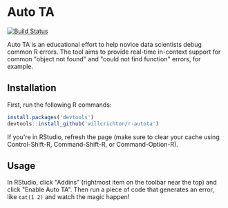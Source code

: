 # Auto TA

[![Build Status](https://travis-ci.com/willcrichton/r-autota.svg?branch=master)](https://travis-ci.com/willcrichton/r-autota)

Auto TA is an educational effort to help novice data scientists debug common R errors. The tool aims to provide real-time in-context support for common "object not found" and "could not find function" errors, for example.

## Installation

First, run the following R commands:

```r
install.packages('devtools')
devtools::install_github('willcrichton/r-autota')
```

If you're in RStudio, refresh the page (make sure to clear your cache using Control-Shift-R, Command-Shift-R, or Command-Option-R).

## Usage

In RStudio, click "Addins" (rightmost item on the toolbar near the top) and click "Enable Auto TA". Then run a piece of code that generates an error, like `cat(1 2)` and watch the magic happen!
